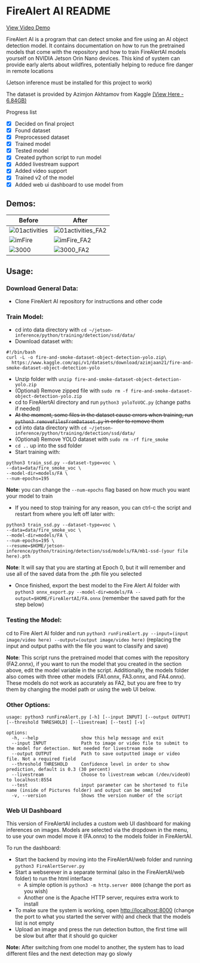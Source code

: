 # **FireAlert AI README**

[View Video Demo](https://www.youtube.com/watch?v=D0USiicJHjY)

FireAlert AI is a program that can detect smoke and fire using an AI object detection model. It contains documentation on how to run the pretrained models that come with the repository and how to train FireAlertAI models yourself on NVIDIA Jetson Orin Nano devices. This kind of system can provide early alerts about wildfires, potentially helping to reduce fire danger in remote locations 

(Jetson inference must be installed for this project to work)

The dataset is provided by Azimjon Akhtamov from Kaggle [(View Here - 6.84GB)](https://www.kaggle.com/datasets/azimjaan21/fire-and-smoke-dataset-object-detection-yolo/data)

Progress list
- [x] Decided on final project
- [x] Found dataset
- [x] Preprocessed dataset
- [x] Trained model
- [x] Tested model
- [x] Created python script to run model
- [x] Added livestream support
- [x] Added video support
- [x] Trained v2 of the model
- [x] Added web ui dashboard to use model from

## Demos:

| Before | After |
| ------ | ------ |
| ![01activities](https://github.com/user-attachments/assets/85dcf169-3764-45ac-ab2a-d61b60918eba) | ![01activities_FA2](https://github.com/user-attachments/assets/ad804dee-7982-47f1-be08-22b0cc94170d) |
| ![imFire](https://github.com/user-attachments/assets/f279126b-fa17-4080-a3e6-12015fdc5bfc) | ![imFire_FA2](https://github.com/user-attachments/assets/e1313baa-08a9-45f4-98f6-a7d865d3f805) |
| ![3000](https://github.com/user-attachments/assets/139a44df-0dd1-43e0-939f-f071a0becc23) | ![3000_FA2](https://github.com/user-attachments/assets/b5867b28-655d-4f61-bc72-dada0d5a275f) |








## Usage:

### Download General Data:

- Clone FireAlert AI repository for instructions and other code

### Train Model:

- cd into data directory with `cd ~/jetson-inference/python/training/detection/ssd/data/`
- Download dataset with: 
```
#!/bin/bash
curl -L -o fire-and-smoke-dataset-object-detection-yolo.zip\
  https://www.kaggle.com/api/v1/datasets/download/azimjaan21/fire-and-smoke-dataset-object-detection-yolo
```
- Unzip folder with `unzip fire-and-smoke-dataset-object-detection-yolo.zip`
- (Optional) Remove zipped file with `sudo rm -f fire-and-smoke-dataset-object-detection-yolo.zip`
- cd to FireAlertAI directory and run `python3 yoloToVOC.py` (change paths if needed)
- ~~At the moment, some files in the dataset cause errors when training, run `python3 removeFilesFromDataset.py` in order to remove them~~
- cd into data directory with `cd ~/jetson-inference/python/training/detection/ssd/data/`
- (Optional) Remove YOLO dataset with `sudo rm -rf fire_smoke`
- `cd ..` up into the ssd folder
- Start training with: 
```
python3 train_ssd.py --dataset-type=voc \
--data=data/fire_smoke_voc \
--model-dir=models/FA \
--num-epochs=195
```
**Note**: you can change the `--num-epochs` flag based on how much you want your model to train
- If you need to stop training for any reason, you can ctrl-c the script and restart from where you left off later with:
```
python3 train_ssd.py --dataset-type=voc \
--data=data/fire_smoke_voc \
--model-dir=models/FA \
--num-epochs=195 \
--resume=$HOME/jetson-inference/python/training/detection/ssd/models/FA/mb1-ssd-(your file here).pth
```
**Note**: It will say that you are starting at Epoch 0, but it will remember and use all of the saved data from the .pth file you selected

- Once finished, export the best model to the Fire Alert AI folder with `python3 onnx_export.py --model-dir=models/FA --output=$HOME/FireAlertAI/FA.onnx` (remember the saved path for the step below)

### Testing the Model:

cd to Fire Alert AI folder and run `python3 runFireAlert.py --input=(input image/video here) --output=(output image/video here)` (replacing the input and output paths with the file you want to classify and save)

**Note**: This script runs the pretrained model that comes with the repository (FA2.onnx), if you want to run the model that you created in the section above, edit the model variable in the script. Additionally, the models folder also comes with three other models (FA1.onnx, FA3.onnx, and FA4.onnx). These models do not work as accurately as FA2, but you are free to try them by changing the model path or using the web UI below.

### Other Options:

```
usage: python3 runFireAlert.py [-h] [--input INPUT] [--output OUTPUT] [--threshold THRESHOLD] [--livestream] [--test] [-v]

options:
  -h, --help                show this help message and exit
  --input INPUT             Path to image or video file to submit to the model for detection. Not needed for livestream mode
  --output OUTPUT           Path to save outputted image or video file. Not a required field
  --threshold THRESHOLD     Confidence level in order to show prediction, default is 0.3 (30 percent)
  --livestream              Choose to livestream webcam (/dev/video0) to localhost:8554
  --test                    input parameter can be shortened to file name (inside of Pictures folder) and output can be ommited
  -v, --version             Shows the version number of the script
```

### Web UI Dashboard

This version of FireAlertAI includes a custom web UI dashboard for making inferences on images. Models are selected via the dropdown in the menu, to use your own model move it (FA.onnx) to the models folder in FireAlertAI.

To run the dashboard:
- Start the backend by moving into the FireAlertAI/web folder and running `python3 FireAlertServer.py`
- Start a webserever in a separate terminal (also in the FireAlertAI/web folder) to run the html interface
  - A simple option is `python3 -m http.server 8000` (change the port as you wish)
  - Another one is the Apache HTTP server, requires extra work to install
- To make sure the system is working, open <http://localhost:8000> (change the port to what you started the server with) and check that the models list is not empty
- Upload an image and press the run detection button, the first time will be slow but after that it should go quicker

**Note:** After switching from one model to another, the system has to load different files and the next detection may go slowly
